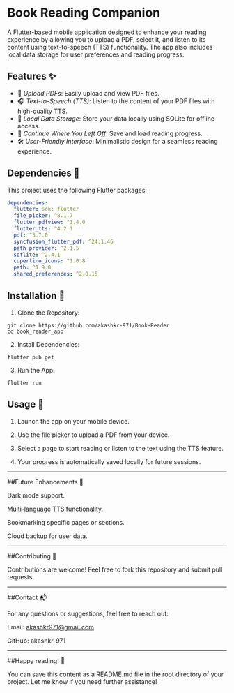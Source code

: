 # Book Reading Companion
 
A Flutter-based mobile application designed to enhance your reading experience by allowing you to upload a PDF, select it, and listen to its content using text-to-speech (TTS) functionality. The app also includes local data storage for user preferences and reading progress.


## Features ✨

- 📄 *Upload PDFs*: Easily upload and view PDF files.
- 🎧 *Text-to-Speech (TTS)*: Listen to the content of your PDF files with high-quality TTS.
- 💾 *Local Data Storage*: Store your data locally using SQLite for offline access.
- 🔄 *Continue Where You Left Off*: Save and load reading progress.
- 🛠 *User-Friendly Interface*: Minimalistic design for a seamless reading experience.

## Dependencies 🧩

This project uses the following Flutter packages:

```yaml
dependencies:
  flutter: sdk: flutter
  file_picker: ^8.1.7
  flutter_pdfview: ^1.4.0
  flutter_tts: ^4.2.1
  pdf: ^3.7.0
  syncfusion_flutter_pdf: ^24.1.46
  path_provider: ^2.1.5
  sqflite: ^2.4.1
  cupertino_icons: ^1.0.8
  path: ^1.9.0
  shared_preferences: ^2.0.15

```

## Installation 🚀

1. Clone the Repository:
```
git clone https://github.com/akashkr-971/Book-Reader
cd book_reader_app
```

2. Install Dependencies:
```
flutter pub get
```

3. Run the App:
```
flutter run
```


## Usage 📱 

1. Launch the app on your mobile device.


2. Use the file picker to upload a PDF from your device.


3. Select a page to start reading or listen to the text using the TTS feature.


4. Your progress is automatically saved locally for future sessions.

---

##Future Enhancements 🌟

Dark mode support.

Multi-language TTS functionality.

Bookmarking specific pages or sections.

Cloud backup for user data.


---

##Contributing 🤝

Contributions are welcome! Feel free to fork this repository and submit pull requests.


---

##Contact 📬

For any questions or suggestions, feel free to reach out:

Email: akashkr971@gmail.com

GitHub: akashkr-971

---

##Happy reading! 🎉

You can save this content as a README.md file in the root directory of your project. Let me know if you need further assistance!
